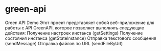 # green-api
 Green API Demo  Этот проект представляет собой веб-приложение для работы с API GreenAPI, которое позволяет выполнять следующие действия:  Получение настроек инстанса (getSettings)  Получение состояния инстанса (getStateInstance)  Отправка текстового сообщения (sendMessage)  Отправка файлов по URL (sendFileByUrl)
